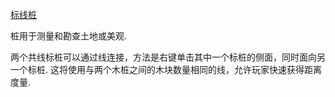 
[标线桩](item:betterwithmods:stake)

桩用于测量和勘查土地或美观.

两个共线标桩可以通过线连接，方法是右键单击其中一个标桩的侧面，同时面向另一个标桩.
这将使用与两个木桩之间的木块数量相同的线，允许玩家快速获得距离度量.
